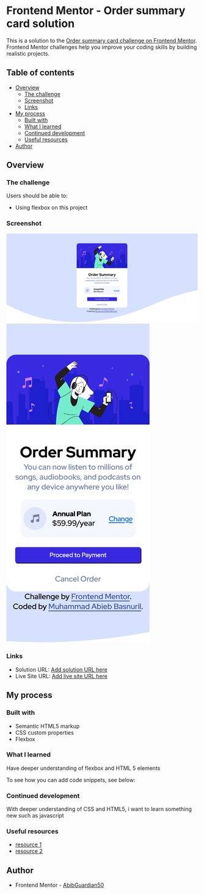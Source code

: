 # Frontend Mentor - Order summary card solution

This is a solution to the [Order summary card challenge on Frontend Mentor](https://www.frontendmentor.io/challenges/order-summary-component-QlPmajDUj). Frontend Mentor challenges help you improve your coding skills by building realistic projects. 

## Table of contents

- [Overview](#overview)
  - [The challenge](#the-challenge)
  - [Screenshot](#screenshot)
  - [Links](#links)
- [My process](#my-process)
  - [Built with](#built-with)
  - [What I learned](#what-i-learned)
  - [Continued development](#continued-development)
  - [Useful resources](#useful-resources)
- [Author](#author)

## Overview

### The challenge

Users should be able to:

- Using flexbox on this project

### Screenshot

![](desktop.png)
![](mobile.png)

### Links

- Solution URL: [Add solution URL here](https://your-solution-url.com)
- Live Site URL: [Add live site URL here](https://your-live-site-url.com)

## My process

### Built with

- Semantic HTML5 markup
- CSS custom properties
- Flexbox

### What I learned

Have deeper understanding of flexbox and HTML 5 elements

To see how you can add code snippets, see below:

### Continued development

With deeper understanding of CSS and HTML5, i want to learn something new such as javascript

### Useful resources

- [ resource 1](https://www.w3schools.com/html/default.asp) 
- [ resource 2](https://www.w3schools.com/css/default.asp) 

## Author

- Frontend Mentor - [AbibGuardian50](https://www.frontendmentor.io/profile/AbibGuardian50)
